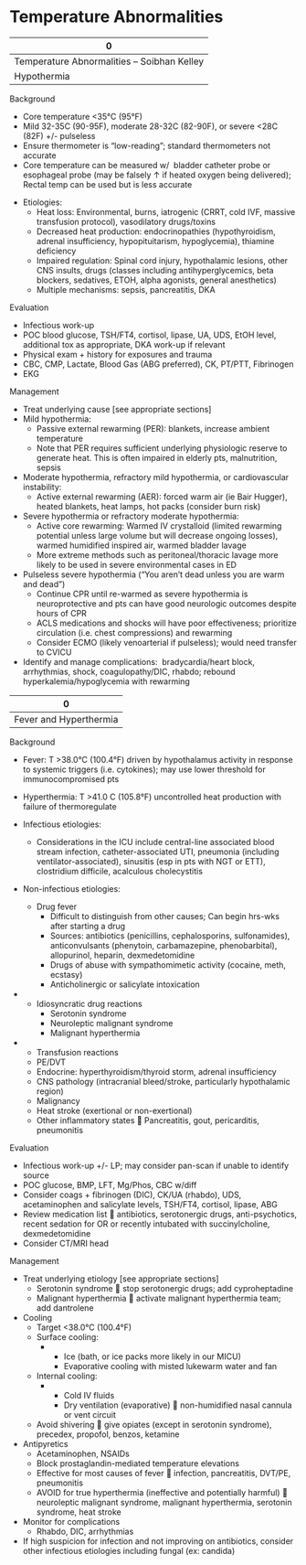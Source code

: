 # Temperature Abnormalities
 
| 0                                          |
|--------------------------------------------|
| Temperature Abnormalities – Soibhan Kelley |
| Hypothermia                                |

Background

-   Core temperature \<35°C (95°F)
-   Mild 32-35C (90-95F), moderate 28-32C (82-90F), or severe \<28C
    (82F) +/- pulseless
-   Ensure thermometer is “low-reading”; standard thermometers not
    accurate
-   Core temperature can be measured w/  bladder catheter probe or
    esophageal probe (may be falsely
    ↑
    if heated oxygen being delivered); Rectal temp can be used but is
    less accurate

<!-- -->

-   Etiologies:
    -   Heat loss: Environmental, burns, iatrogenic (CRRT, cold IVF,
        massive transfusion protocol), vasodilatory drugs/toxins
    -   Decreased heat production: endocrinopathies (hypothyroidism,
        adrenal insufficiency, hypopituitarism, hypoglycemia), thiamine
        deficiency
    -   Impaired regulation: Spinal cord injury, hypothalamic lesions,
        other CNS insults, drugs (classes including antihyperglycemics,
        beta blockers, sedatives, ETOH, alpha agonists, general
        anesthetics)
    -   Multiple mechanisms: sepsis, pancreatitis, DKA

Evaluation

-   Infectious work-up
-   POC blood glucose, TSH/FT4, cortisol, lipase, UA, UDS, EtOH level,
    additional tox as appropriate, DKA work-up if relevant
-   Physical exam + history for exposures and trauma
-   CBC, CMP, Lactate, Blood Gas (ABG preferred), CK, PT/PTT, Fibrinogen
-   EKG

Management

-   Treat underlying cause \[see appropriate sections\]
-   Mild hypothermia:
    -   Passive external rewarming (PER): blankets, increase ambient
        temperature
    -   Note that PER requires sufficient underlying physiologic reserve
        to generate heat. This is often impaired in elderly pts,
        malnutrition, sepsis
-   Moderate hypothermia, refractory mild hypothermia, or cardiovascular
    instability:
    -   Active external rewarming (AER): forced warm air (ie Bair
        Hugger), heated blankets, heat lamps, hot packs (consider burn
        risk)
-   Severe hypothermia or refractory moderate hypothermia:
    -   Active core rewarming: Warmed IV crystalloid (limited rewarming
        potential unless large volume but will decrease ongoing losses),
        warmed humidified inspired air, warmed bladder lavage
    -   More extreme methods such as peritoneal/thoracic lavage more
        likely to be used in severe environmental cases in ED
-   Pulseless severe hypothermia (“You aren’t dead unless you are warm
    and dead”)
    -   Continue CPR until re-warmed as severe hypothermia is
        neuroprotective and pts can have good neurologic outcomes
        despite hours of CPR
    -   ACLS medications and shocks will have poor effectiveness;
        prioritize circulation (i.e. chest compressions) and rewarming
    -   Consider ECMO (likely venoarterial if pulseless); would need
        transfer to CVICU
-   Identify and manage complications:  bradycardia/heart block,
    arrhythmias, shock, coagulopathy/DIC, rhabdo; rebound
    hyperkalemia/hypoglycemia with rewarming

| 0                      |
|------------------------|
| Fever and Hyperthermia |

Background

-   Fever: T >38.0°C (100.4°F) driven by hypothalamus activity in
    response to systemic triggers (i.e. cytokines); may use lower
    threshold for immunocompromised pts

-   Hyperthermia: T >41.0 C (105.8°F) uncontrolled heat production with
    failure of thermoregulate

-   Infectious etiologies:
    -   Considerations in the ICU include central-line associated blood
        stream infection, catheter-associated UTI, pneumonia (including
        ventilator-associated), sinusitis (esp in pts with NGT or ETT),
        clostridium difficile, acalculous cholecystitis

-   Non-infectious etiologies:
    -   Drug fever
        -   Difficult to distinguish from other causes; Can begin
            hrs-wks after starting a drug
        -   Sources: antibiotics (penicillins, cephalosporins,
            sulfonamides), anticonvulsants (phenytoin, carbamazepine,
            phenobarbital), allopurinol, heparin, dexmedetomidine
        -   Drugs of abuse with sympathomimetic activity (cocaine, meth,
            ecstasy)
        -   Anticholinergic or salicylate intoxication

-   -   Idiosyncratic drug reactions
        -   Serotonin syndrome
        -   Neuroleptic malignant syndrome
        -   Malignant hyperthermia

-   -   Transfusion reactions
    -   PE/DVT
    -   Endocrine: hyperthyroidism/thyroid storm, adrenal insufficiency
    -   CNS pathology (intracranial bleed/stroke, particularly
        hypothalamic region)
    -   Malignancy
    -   Heat stroke (exertional or non-exertional)
    -   Other inflammatory states  Pancreatitis, gout, pericarditis,
        pneumonitis

Evaluation

-   Infectious work-up +/- LP; may consider pan-scan if unable to
    identify source
-   POC glucose, BMP, LFT, Mg/Phos, CBC w/diff
-   Consider coags + fibrinogen (DIC), CK/UA (rhabdo), UDS,
    acetaminophen and salicylate levels, TSH/FT4, cortisol, lipase, ABG
-   Review medication list
    
    antibiotics, serotonergic drugs, anti-psychotics, recent sedation
    for OR or recently intubated with succinylcholine, dexmedetomidine
-   Consider CT/MRI head

Management

-   Treat underlying etiology \[see appropriate sections\]
    -   Serotonin syndrome
        
        stop serotonergic drugs; add cyproheptadine
    -   Malignant hyperthermia
        
        activate malignant hyperthermia team; add dantrolene
-   Cooling
    -   Target \<38.0°C (100.4°F)
    -   Surface cooling:
        -   -   Ice (bath, or ice packs more likely in our MICU)
            -   Evaporative cooling with misted lukewarm water and fan
    -   Internal cooling:
        -   -   Cold IV fluids
            -   Dry ventilation (evaporative)
                
                non-humidified nasal cannula or vent circuit
    -   Avoid shivering
        
        give opiates (except in serotonin syndrome), precedex, propofol,
        benzos, ketamine
-   Antipyretics
    -   Acetaminophen, NSAIDs
    -   Block prostaglandin-mediated temperature elevations
    -   Effective for most causes of fever
        
        infection, pancreatitis, DVT/PE, pneumonitis
    -   AVOID for true hyperthermia (ineffective and potentially
        harmful)
        
        neuroleptic malignant syndrome, malignant hyperthermia,
        serotonin syndrome, heat stroke
-   Monitor for complications
    -   Rhabdo, DIC, arrhythmias
-   If high suspicion for infection and not improving on antibiotics,
    consider other infectious etiologies including fungal (ex: candida)

